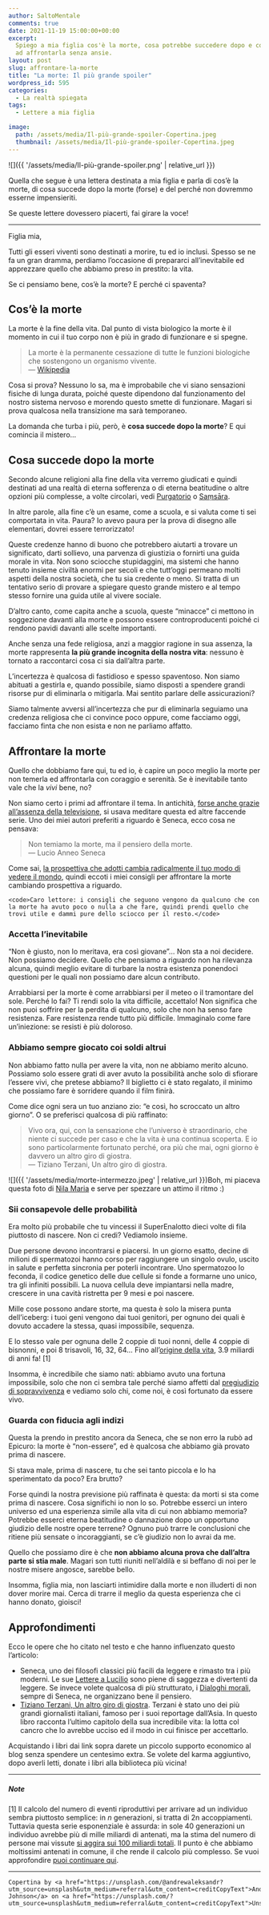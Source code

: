 ```yaml
---
author: SaltoMentale
comments: true
date: 2021-11-19 15:00:00+00:00
excerpt:
  Spiego a mia figlia cos'è la morte, cosa potrebbe succedere dopo e come prepararsi
  ad affrontarla senza ansie.
layout: post
slug: affrontare-la-morte
title: "La morte: Il più grande spoiler"
wordpress_id: 595
categories:
  - La realtà spiegata
tags:
  - Lettere a mia figlia

image:
  path: /assets/media/Il-più-grande-spoiler-Copertina.jpeg
  thumbnail: /assets/media/Il-più-grande-spoiler-Copertina.jpeg
---
```


![]({{ '/assets/media/Il-più-grande-spoiler.png' | relative_url }})

Quella che segue è una lettera destinata a mia figlia e parla di cos’è la morte, di cosa succede dopo la morte (forse) e del perché non dovremmo esserne impensieriti.

Se queste lettere dovessero piacerti, fai girare la voce!

---

Figlia mia,

Tutti gli esseri viventi sono destinati a morire, tu ed io inclusi. Spesso se ne fa un gran dramma, perdiamo l’occasione di prepararci all’inevitabile ed apprezzare quello che abbiamo preso in prestito: la vita.

Se ci pensiamo bene, cos’è la morte? E perché ci spaventa?

## Cos’è la morte

La morte è la fine della vita. Dal punto di vista biologico la morte è il momento in cui il tuo corpo non è più in grado di funzionare e si spegne.

> La morte è la permanente cessazione di tutte le funzioni biologiche che sostengono un organismo vivente.  
— [Wikipedia](https://it.wikipedia.org/wiki/Morte)


Cosa si prova? Nessuno lo sa, ma è improbabile che vi siano sensazioni fisiche di lunga durata, poiché queste dipendono dal funzionamento del nostro sistema nervoso e morendo questo smette di funzionare. Magari si prova qualcosa nella transizione ma sarà temporaneo.

La domanda che turba i più, però, è **cosa succede dopo la morte**? E qui comincia il mistero…

## Cosa succede dopo la morte

Secondo alcune religioni alla fine della vita verremo giudicati e quindi destinati ad una realtà di eterna sofferenza o di eterna beatitudine o altre opzioni più complesse, a volte circolari, vedi [Purgatorio](https://it.wikipedia.org/wiki/Purgatorio) o [Saṃsāra](https://it.wikipedia.org/wiki/Sa%E1%B9%83s%C4%81ra).

In altre parole, alla fine c’è un esame, come a scuola, e si valuta come ti sei comportata in vita. Paura? Io avevo paura per la prova di disegno alle elementari, dovrei essere terrorizzato!

Queste credenze hanno di buono che potrebbero aiutarti a trovare un significato, darti sollievo, una parvenza di giustizia o fornirti una guida morale in vita. Non sono sciocche stupidaggini, ma sistemi che hanno tenuto insieme civiltà enormi per secoli e che tutt’oggi permeano molti aspetti della nostra società, che tu sia credente o meno. Si tratta di un tentativo serio di provare a spiegare questo grande mistero e al tempo stesso fornire una guida utile al vivere sociale.

D’altro canto, come capita anche a scuola, queste “minacce” ci mettono in soggezione davanti alla morte e possono essere controproducenti poiché ci rendono pavidi davanti alle scelte importanti.

Anche senza una fede religiosa, anzi a maggior ragione in sua assenza, la morte rappresenta **la più grande incognita della nostra vita**: nessuno è tornato a raccontarci cosa ci sia dall’altra parte.

L’incertezza è qualcosa di fastidioso e spesso spaventoso. Non siamo abituati a gestirla e, quando possibile, siamo disposti a spendere grandi risorse pur di eliminarla o mitigarla. Mai sentito parlare delle assicurazioni?

Siamo talmente avversi all’incertezza che pur di eliminarla seguiamo una credenza religiosa che ci convince poco oppure, come facciamo oggi, facciamo finta che non esista e non ne parliamo affatto.

## Affrontare la morte

Quello che dobbiamo fare qui, tu ed io, è capire un poco meglio la morte per non temerla ed affrontarla con coraggio e serenità. Se è inevitabile tanto vale che la _vivi_ bene, no?

Non siamo certo i primi ad affrontare il tema. In antichità, [forse anche grazie all’assenza della televisione](/televisione-quanto-costa-davvero/), si usava meditare questa ed altre faccende serie. Uno dei miei autori preferiti a riguardo è Seneca, ecco cosa ne pensava:

> Non temiamo la morte, ma il pensiero della morte.  
— Lucio Anneo Seneca


Come sai, [la prospettiva che adotti cambia radicalmente il tuo modo di vedere il mondo](/modello-mentali/), quindi eccoti i miei consigli per affrontare la morte cambiando prospettiva a riguardo.

    <code>Caro lettore: i consigli che seguono vengono da qualcuno che con la morte ha avuto poco o nulla a che fare, quindi prendi quello che trovi utile e dammi pure dello sciocco per il resto.</code>

### Accetta l’inevitabile

“Non è giusto, non lo meritava, era così giovane”… Non sta a noi decidere. Non possiamo decidere. Quello che pensiamo a riguardo non ha rilevanza alcuna, quindi meglio evitare di turbare la nostra esistenza ponendoci questioni per le quali non possiamo dare alcun contributo.

Arrabbiarsi per la morte è come arrabbiarsi per il meteo o il tramontare del sole. Perché lo fai? Ti rendi solo la vita difficile, accettalo! Non significa che non puoi soffrire per la perdita di qualcuno, solo che non ha senso fare resistenza. Fare resistenza rende tutto più difficile. Immaginalo come fare un’iniezione: se resisti è più doloroso.

### Abbiamo sempre giocato coi soldi altrui

Non abbiamo fatto nulla per avere la vita, non ne abbiamo merito alcuno.  
Possiamo solo essere grati di aver avuto la possibilità anche solo di sfiorare l’essere vivi, che pretese abbiamo? Il biglietto ci è stato regalato, il minimo che possiamo fare è sorridere quando il film finirà.

Come dice ogni sera un tuo anziano zio: “e così, ho scroccato un altro giorno”. O se preferisci qualcosa di più raffinato:

> Vivo ora, qui, con la sensazione che l’universo è straordinario, che niente ci succede per caso e che la vita è una continua scoperta. E io sono particolarmente fortunato perché, ora più che mai, ogni giorno è davvero un altro giro di giostra.  
— Tiziano Terzani, Un altro giro di giostra.


![]({{ '/assets/media/morte-intermezzo.jpeg' | relative_url }})Boh, mi piaceva questa foto di [Nila Maria](https://unsplash.com/@nilamaria?utm_source=unsplash&utm_medium=referral&utm_content=creditCopyText) e serve per spezzare un attimo il ritmo :)

### Sii consapevole delle probabilità

Era molto più probabile che tu vincessi il SuperEnalotto dieci volte di fila piuttosto di nascere. Non ci credi? Vediamolo insieme.

Due persone devono incontrarsi e piacersi. In un giorno esatto, decine di milioni di spermatozoi hanno corso per raggiungere un singolo ovulo, uscito in salute e perfetta sincronia per poterli incontrare. Uno spermatozoo lo feconda, il codice genetico delle due cellule si fonde a formarne uno unico, tra gli infiniti possibili. La nuova cellula deve impiantarsi nella madre, crescere in una cavità ristretta per 9 mesi e poi nascere.

Mille cose possono andare storte, ma questa è solo la misera punta dell’iceberg: i tuoi geni vengono dai tuoi genitori, per ognuno dei quali è dovuto accadere la stessa, quasi impossibile, sequenza.

E lo stesso vale per ognuna delle 2 coppie di tuoi nonni, delle 4 coppie di bisnonni, e poi 8 trisavoli, 16, 32, 64… Fino all’[origine della vita](https://it.wikipedia.org/wiki/Origine_della_vita), 3.9 miliardi di anni fa! [1]

Insomma, è incredibile che siamo nati: abbiamo avuto una fortuna impossibile, solo che non ci sembra tale perché siamo affetti dal [pregiudizio di sopravvivenza](https://it.wikipedia.org/wiki/Survivorship_bias) e vediamo solo chi, come noi, è così fortunato da essere vivo.

### Guarda con fiducia agli indizi

Questa la prendo in prestito ancora da Seneca, che se non erro la rubò ad Epicuro: la morte è “non-essere”, ed è qualcosa che abbiamo già provato prima di nascere.

Si stava male, prima di nascere, tu che sei tanto piccola e lo ha sperimentato da poco? Era brutto?

Forse quindi la nostra previsione più raffinata è questa: da morti si sta come prima di nascere. Cosa significhi io non lo so. Potrebbe esserci un intero universo ed una esperienza simile alla vita di cui non abbiamo memoria? Potrebbe esserci eterna beatitudine o dannazione dopo un opportuno giudizio delle nostre opere terrene? Ognuno può trarre le conclusioni che ritiene più sensate o incoraggianti, se c’è giudizio non lo avrai da me.

Quello che possiamo dire è che **non abbiamo alcuna prova che dall’altra parte si stia male**. Magari son tutti riuniti nell’aldilà e si beffano di noi per le nostre misere angosce, sarebbe bello.

Insomma, figlia mia, non lasciarti intimidire dalla morte e non illuderti di non dover morire mai. Cerca di trarre il meglio da questa esperienza che ci hanno donato, gioisci!

## Approfondimenti

Ecco le opere che ho citato nel testo e che hanno influenzato questo l’articolo:

- Seneca, uno dei filosofi classici più facili da leggere e rimasto tra i più moderni. Le sue [Lettere a Lucilio](https://amzn.to/3nqoSmu) sono piene di saggezza e divertenti da leggere. Se invece volete qualcosa di più strutturato, i [Dialoghi morali](https://amzn.to/3wVltiB), sempre di Seneca, ne organizzano bene il pensiero.
- [Tiziano Terzani, Un altro giro di giostra](https://amzn.to/2YTxdWi). Terzani è stato uno dei più grandi giornalisti italiani, famoso per i suoi reportage dall’Asia. In questo libro racconta l’ultimo capitolo della sua incredibile vita: la lotta col cancro che lo avrebbe ucciso ed il modo in cui finisce per accettarlo.

Acquistando i libri dai link sopra darete un piccolo supporto economico al blog senza spendere un centesimo extra. Se volete del karma aggiuntivo, dopo averli letti, donate i libri alla biblioteca più vicina!

---

##### Note

[1] Il calcolo del numero di eventi riproduttivi per arrivare ad un individuo sembra piuttosto semplice: in _n_ generazioni, si tratta di 2n accoppiamenti. Tuttavia questa serie esponenziale è assurda: in sole 40 generazioni un individuo avrebbe più di mille miliardi di antenati, ma la stima del numero di persone mai vissute [si aggira sui 100 miliardi totali](https://www.ilpost.it/2012/02/05/i-morti-sono-piu-dei-vivi/). Il punto è che abbiamo moltissimi antenati in comune, il che rende il calcolo più complesso. Se vuoi approfondire [puoi continuare qui](https://www.naturalmentescienza.it/sections/?s=646).

---

    Copertina by <a href="https://unsplash.com/@andrewaleksandr?utm_source=unsplash&utm_medium=referral&utm_content=creditCopyText">Andrew Johnson</a> on <a href="https://unsplash.com/?utm_source=unsplash&utm_medium=referral&utm_content=creditCopyText">Unsplash</a>
